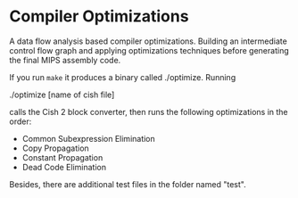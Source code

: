 # Compiler Optimizations
A data flow analysis based compiler optimizations. Building an intermediate control flow graph and applying optimizations techniques before generating the final MIPS assembly code.

If you run `make` it produces a binary called ./optimize. Running

 ./optimize [name of cish file]

calls the Cish 2 block converter, then runs the following optimizations in the order:
<ul>
<li>Common Subexpression Elimination
<li>Copy Propagation
<li>Constant Propagation
<li>Dead Code Elimination
</ul>

Besides, there are additional test files in the folder named "test".
